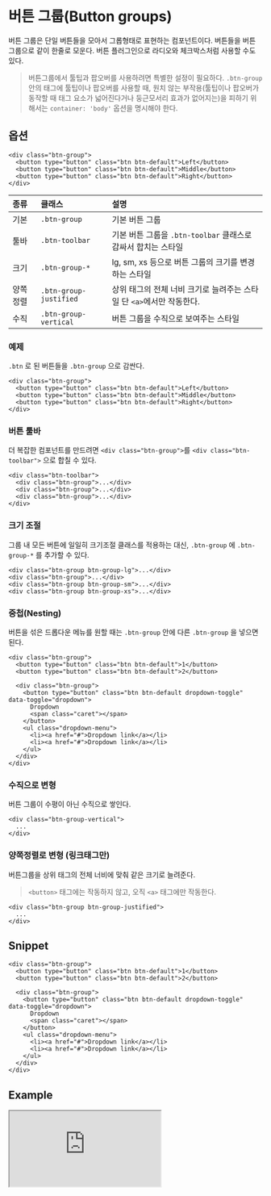 <!--
{
    "id": 4203,
    "title": "버튼 그룹(Button groups)",
    "outline": "버튼 그룹은 단일 버튼들을 모아서 그롭형태로 표현하는 컴포넌트이다.",
    "tags": ["widget", "component"],
    "order": [4, 2, 3],
    "thumbnail": "4.2.03.button-groups.png"
}
-->

# 버튼 그룹(Button groups)

버튼 그룹은 단일 버튼들을 모아서 그롭형태로 표현하는 컴포넌트이다.
버튼들을 버튼 그룹으로 같이 한줄로 모운다. 버튼 플러그인으로 라디오와 체크박스처럼 사용할 수도 있다.

> 버튼그룹에서 툴팁과 팝오버를 사용하려면 특별한 설정이 필요하다.
`.btn-group` 안의 태그에 툴팁이나 팝오버를 사용할 때, 원치 않는 부작용(툴팁이나 팝오버가 동작할 때 태그 요소가 넓어진다거나 둥근모서리 효과가 없어지는)을 피하기 위해서는 `container: 'body'` 옵션을 명시해야 한다.

## 옵션

```
<div class="btn-group">
  <button type="button" class="btn btn-default">Left</button>
  <button type="button" class="btn btn-default">Middle</button>
  <button type="button" class="btn btn-default">Right</button>
</div>
```

종류 | 클래스 | 설명
:-- | :-- | :--
기본 | `.btn-group` | 기본 버튼 그룹
툴바 | `.btn-toolbar` | 기본 버튼 그룹을 `.btn-toolbar` 클래스로 감싸서 합치는 스타일
크기 | `.btn-group-*` | lg, sm, xs 등으로 버튼 그룹의 크기를 변경하는 스타일
양쪽정렬 | `.btn-group-justified` | 상위 태그의 전체 너비 크기로 늘려주는 스타일 단 `<a>`에서만 작동한다.
수직 | `.btn-group-vertical` | 버튼 그룹을 수직으로 보여주는 스타일

### 예제
`.btn` 로 된 버튼들을 `.btn-group` 으로 감싼다.

```
<div class="btn-group">
  <button type="button" class="btn btn-default">Left</button>
  <button type="button" class="btn btn-default">Middle</button>
  <button type="button" class="btn btn-default">Right</button>
</div>
```

### 버튼 툴바
더 복잡한 컴포넌트를 만드려면 `<div class="btn-group">`를 `<div class="btn-toolbar">` 으로 합칠 수 있다.

```
<div class="btn-toolbar">
  <div class="btn-group">...</div>
  <div class="btn-group">...</div>
  <div class="btn-group">...</div>
</div>
```

### 크기 조절
그룹 내 모든 버튼에 일일히 크기조절 클래스를 적용하는 대신, `.btn-group` 에 `.btn-group-*` 를 추가할 수 있다.

```
<div class="btn-group btn-group-lg">...</div>
<div class="btn-group">...</div>
<div class="btn-group btn-group-sm">...</div>
<div class="btn-group btn-group-xs">...</div>
```

### 중첩(Nesting)
버튼을 섞은 드롭다운 메뉴를 원할 때는 `.btn-group` 안에 다른 `.btn-group` 을 넣으면 된다.

```
<div class="btn-group">
  <button type="button" class="btn btn-default">1</button>
  <button type="button" class="btn btn-default">2</button>

  <div class="btn-group">
    <button type="button" class="btn btn-default dropdown-toggle" data-toggle="dropdown">
      Dropdown
      <span class="caret"></span>
    </button>
    <ul class="dropdown-menu">
      <li><a href="#">Dropdown link</a></li>
      <li><a href="#">Dropdown link</a></li>
    </ul>
  </div>
</div>
```

### 수직으로 변형
버튼 그룹이 수평이 아닌 수직으로 쌓인다.

```
<div class="btn-group-vertical">
  ...
</div>
```

### 양쪽정렬로 변형 (링크태그만)
버튼그룹을 상위 태그의 전체 너비에 맞춰 같은 크기로 늘려준다.

> `<button>` 태그에는 작동하지 않고, 오직 `<a>` 태그에만 작동한다.

```
<div class="btn-group btn-group-justified">
  ...
</div>
```

## Snippet
```
<div class="btn-group">
  <button type="button" class="btn btn-default">1</button>
  <button type="button" class="btn btn-default">2</button>

  <div class="btn-group">
    <button type="button" class="btn btn-default dropdown-toggle" data-toggle="dropdown">
      Dropdown
      <span class="caret"></span>
    </button>
    <ul class="dropdown-menu">
      <li><a href="#">Dropdown link</a></li>
      <li><a href="#">Dropdown link</a></li>
    </ul>
  </div>
</div>
```

## Example

<!--
<p data-height="150" data-theme-id="1127" data-slug-hash="qIsjg" data-user="azamara" data-default-tab="result" class='codepen'>See the Pen <a href='http://codepen.io/azamara/pen/qIsjg'>Cornerstone Button Groups</a> by William (<a href='http://codepen.io/azamara'>@azamara</a>) on <a href='http://codepen.io'>CodePen</a></p>
<script async src="http://codepen.io/assets/embed/ei.js"></script>
-->

<iframe class="jsbin-livecode" src="http://jsbin.com/OFOnih/latest/embed?html,css,output"></iframe>